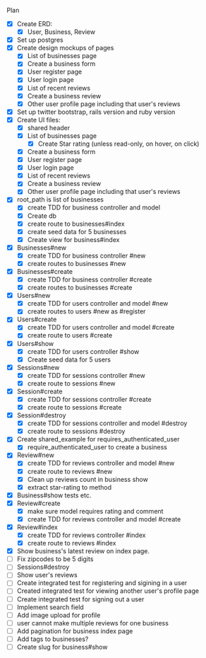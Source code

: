 Plan
- [x] Create ERD:
  - [x] User, Business, Review
- [x] Set up postgres
- [x] Create design mockups of pages
  - [x] List of businesses page
  - [x] Create a business form
  - [x] User register page
  - [x] User login page
  - [x] List of recent reviews
  - [x] Create a business review
  - [x] Other user profile page including that user's reviews
- [x] Set up twitter bootstrap, rails version and ruby version 
- [x] Create UI files:
  - [x] shared header
  - [x] List of businesses page
    - [x]  Create Star rating (unless read-only, on hover, on click)
  - [x] Create a business form
  - [x] User register page
  - [x] User login page
  - [x] List of recent reviews
  - [x] Create a business review
  - [x] Other user profile page including that user's reviews
- [x] root_path is list of businesses
  - [x] create TDD for business controller and model
  - [x] Create db
  - [x] create route to businesses#index
  - [x] create seed data for 5 businesses
  - [x] Create view for business#index
- [x] Businesses#new
  - [x] create TDD for business controller #new
  - [x] create routes to businesses #new
- [x] Businesses#create
  - [x] create TDD for business controller #create
  - [x] create routes to businesses #create
- [x] Users#new
  - [x] create TDD for users controller and model #new
  - [x] create routes to users #new as #register
- [x] Users#create
  - [x] create TDD for users controller and model #create
  - [x] create route to users #create
- [x] Users#show
  - [x] create TDD for users controller #show
  - [x] Create seed data for 5 users
- [x] Sessions#new
  - [x] create TDD for sessions controller #new
  - [x] create route to sessions #new
- [x] Session#create
  - [x] create TDD for sessions controller #create
  - [x] create route to sessions #create
- [x] Session#destroy
  - [x] create TDD for sessions controller and model #destroy
  - [x] create route to sessions #destroy
- [x] Create shared_example for requires_authenticated_user 
  - [x] require_authenticated_user to create a business
- [x] Review#new
  - [x] create TDD for reviews controller and model #new
  - [x] create route to reviews #new
  - [x] Clean up reviews count in business show
  - [x] extract star-rating to method
- [x] Business#show tests etc. 
- [x] Review#create
  - [x] make sure model requires rating and comment
  - [x] create TDD for reviews controller and model #create
- [x] Review#index
  - [x] create TDD for reviews controller #index
  - [x] create route to reviews #index
- [x] Show business's latest review on index page.
- [ ] Fix zipcodes to be 5 digits
- [ ] Sessions#destroy
- [ ] Show user's reviews
- [ ] Create integrated test for registering and sigining in a user
- [ ] Created integrated test for viewing another user's profile page
- [ ] Create integrated test for signing out a user
- [ ] Implement search field
- [ ] Add image upload for profile
- [ ] user cannot make multiple reviews for one business
- [ ] Add pagination for business index page
- [ ] Add tags to businesses?
- [ ] Create slug for business#show